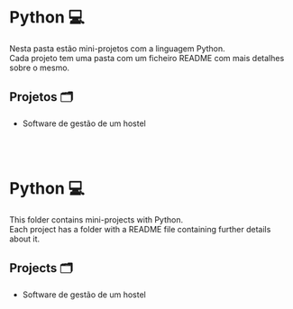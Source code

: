 # Python 💻
 Nesta pasta estão mini-projetos com a linguagem Python.<br>
 Cada projeto tem uma pasta com um ficheiro README com mais detalhes sobre o mesmo.

## Projetos 🗂️
- Software de gestão de um hostel

<br>
<br>

 # Python 💻
 This folder contains mini-projects with Python.<br>
 Each project has a folder with a README file containing further details about it.

 ## Projects 🗂️
- Software de gestão de um hostel
